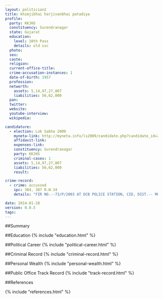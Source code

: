 ```yaml
---
layout: politician2
title: khimjibhai harjivanbhai patadiya
profile: 
  party: KKJHS
  constituency: Surendranagar
  state: Gujarat
  education: 
    level: 10th Pass
    details: old ssc
  photo: 
  sex: 
  caste: 
  religion: 
  current-office-title: 
  crime-accusation-instances: 1
  date-of-birth: 1957
  profession: 
  networth: 
    assets: 5,14,97,27,807
    liabilities: 56,62,000
  pan: 
  twitter: 
  website: 
  youtube-interview: 
  wikipedia: 

candidature: 
  - election: Lok Sabha 2009
    myneta-link: http://myneta.info/ls2009/candidate.php?candidate_id=2548
    affidavit-link: 
    expenses-link: 
    constituency: Surendranagar 
    party: KKJHS
    criminal-cases: 1
    assets: 5,14,97,27,807
    liabilities: 56,62,000
    result:  

crime-record: 
  - crime: accussed
    ipc: 384, 387 R.W.34
    details: "FIR NO.--73/P/2003 AT DCB POLICE STATION, CID, DIST.-- MUMBAI. 37TH ADD CMM COURT, ESPLANADE, MUMBAI COURT. CR NO.-- 227/2000 DATED 31/05/2000. CRIMINAL APPLICATION NO.-- 1126 OF 2009 IS PENDING BEFORE HIGH COURT BOMBAY." 

date: 2014-01-28
version: 0.0.5
tags: 
---
```

##Summary


##Education
{% include "education.html" %}


##Political Career
{% include "political-career.html" %}


##Criminal Record
{% include "criminal-record.html" %}


##Personal Wealth
{% include "personal-wealth.html" %}


##Public Office Track Record
{% include "track-record.html" %}


##References


{% include "references.html" %}